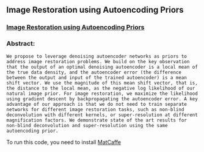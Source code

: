 ## Image Restoration using Autoencoding Priors

### [Image Restoration using Autoencoding Priors](http://www.cgg.unibe.ch/publications/image-restoration-using-autoencoding-priors)

### Abstract:

```
We propose to leverage denoising autoencoder networks as priors to address image restoration problems. We build on the key observation that the output of an optimal denoising autoencoder is a local mean of the true data density, and the autoencoder error (the difference between the output and input of the trained autoencoder) is a mean shift vector. We use the magnitude of this mean shift vector, that is, the distance to the local mean, as the negative log likelihood of our natural image prior. For image restoration, we maximize the likelihood using gradient descent by backpropagating the autoencoder error. A key advantage of our approach is that we do not need to train separate networks for different image restoration tasks, such as non-blind deconvolution with different kernels, or super-resolution at different magnification factors. We demonstrate state of the art results for non-blind deconvolution and super-resolution using the same autoencoding prior.
```

To run this code, you need to install [MatCaffe](http://caffe.berkeleyvision.org)


